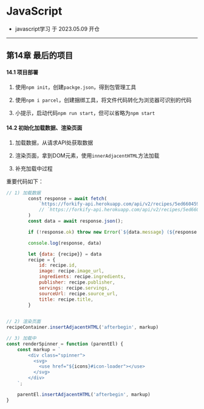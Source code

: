 # JavaScript

- javascript学习 于 2023.05.09 开仓

---

## 第14章 最后的项目

#### 14.1 项目部署

1. 使用`npm init`，创建`packge.json`，得到包管理工具

2. 使用`npm i parcel`，创建捆绑工具，将文件代码转化为浏览器可识别的代码

3. 小提示，启动代码`npm run start`，但可以省略为`npm start`

#### 14.2 初始化加载数据、渲染页面

1. 加载数据，从请求API处获取数据

2. 渲染页面，拿到DOM元素，使用`innerAdjacentHTML`方法加载

3. 补充加载中过程

重要代码如下：

```js
// 1) 加载数据 
        const response = await fetch(
            `https://forkify-api.herokuapp.com/api/v2/recipes/5ed6604591c37cdc054bc886`
            // `https://forkify-api.herokuapp.com/api/v2/recipes/5ed6604691c37cdc054bd0c0`
        )
        const data = await response.json();

        if (!response.ok) throw new Error(`${data.message} (${response.status})`)

        console.log(response, data)

        let {data: {recipe}} = data
        recipe = {
            id: recipe.id,
            image: recipe.image_url,
            ingredients: recipe.ingredients,
            publisher: recipe.publisher,
            servings: recipe.servings,
            sourceUrl: recipe.source_url,
            title: recipe.title,
        }
    

// 2) 渲染页面 
recipeContainer.insertAdjacentHTML('afterbegin', markup) 

// 3) 加载中 
const renderSpinner = function (parentEl) {
    const markup = `
        <div class="spinner">
          <svg>
            <use href="${icons}#icon-loader"></use>
          </svg>
        </div>
    `;

    parentEl.insertAdjacentHTML('afterbegin', markup)
}
```